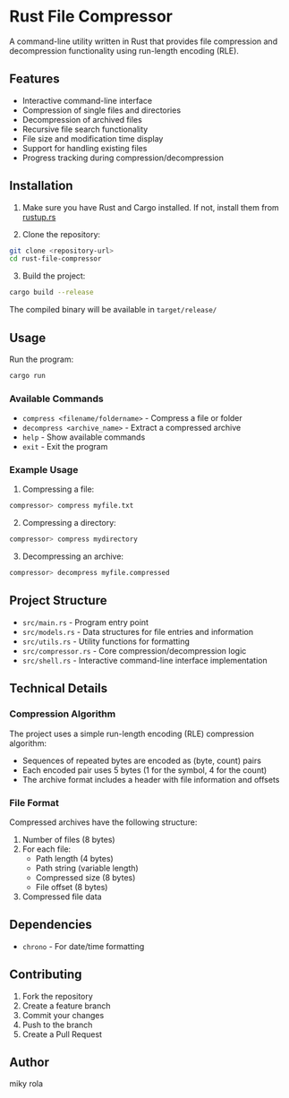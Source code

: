 # Rust File Compressor

A command-line utility written in Rust that provides file compression and decompression functionality using run-length encoding (RLE).

## Features

- Interactive command-line interface
- Compression of single files and directories
- Decompression of archived files
- Recursive file search functionality
- File size and modification time display
- Support for handling existing files
- Progress tracking during compression/decompression

## Installation

1. Make sure you have Rust and Cargo installed. If not, install them from [rustup.rs](https://rustup.rs/)

2. Clone the repository:
```bash
git clone <repository-url>
cd rust-file-compressor
```

3. Build the project:
```bash
cargo build --release
```

The compiled binary will be available in `target/release/`

## Usage

Run the program:
```bash
cargo run
```

### Available Commands

- `compress <filename/foldername>` - Compress a file or folder
- `decompress <archive_name>` - Extract a compressed archive
- `help` - Show available commands
- `exit` - Exit the program

### Example Usage

1. Compressing a file:
```bash
compressor> compress myfile.txt
```

2. Compressing a directory:
```bash
compressor> compress mydirectory
```

3. Decompressing an archive:
```bash
compressor> decompress myfile.compressed
```

## Project Structure

- `src/main.rs` - Program entry point
- `src/models.rs` - Data structures for file entries and information
- `src/utils.rs` - Utility functions for formatting
- `src/compressor.rs` - Core compression/decompression logic
- `src/shell.rs` - Interactive command-line interface implementation

## Technical Details

### Compression Algorithm

The project uses a simple run-length encoding (RLE) compression algorithm:
- Sequences of repeated bytes are encoded as (byte, count) pairs
- Each encoded pair uses 5 bytes (1 for the symbol, 4 for the count)
- The archive format includes a header with file information and offsets

### File Format

Compressed archives have the following structure:
1. Number of files (8 bytes)
2. For each file:
   - Path length (4 bytes)
   - Path string (variable length)
   - Compressed size (8 bytes)
   - File offset (8 bytes)
3. Compressed file data

## Dependencies

- `chrono` - For date/time formatting

## Contributing

1. Fork the repository
2. Create a feature branch
3. Commit your changes
4. Push to the branch
5. Create a Pull Request


## Author

miky rola
